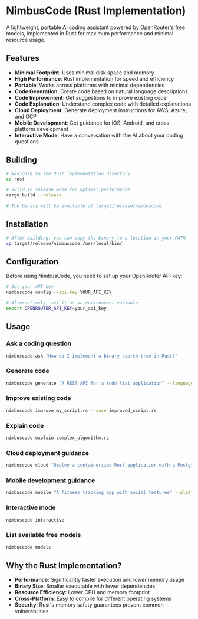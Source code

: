 # NimbusCode (Rust Implementation)

A lightweight, portable AI coding assistant powered by OpenRouter's free models, implemented in Rust for maximum performance and minimal resource usage.

## Features

- **Minimal Footprint**: Uses minimal disk space and memory
- **High Performance**: Rust implementation for speed and efficiency
- **Portable**: Works across platforms with minimal dependencies
- **Code Generation**: Create code based on natural language descriptions
- **Code Improvement**: Get suggestions to improve existing code
- **Code Explanation**: Understand complex code with detailed explanations
- **Cloud Deployment**: Generate deployment instructions for AWS, Azure, and GCP
- **Mobile Development**: Get guidance for iOS, Android, and cross-platform development
- **Interactive Mode**: Have a conversation with the AI about your coding questions

## Building

```bash
# Navigate to the Rust implementation directory
cd rust

# Build in release mode for optimal performance
cargo build --release

# The binary will be available at target/release/nimbuscode
```

## Installation

```bash
# After building, you can copy the binary to a location in your PATH
cp target/release/nimbuscode /usr/local/bin/
```

## Configuration

Before using NimbusCode, you need to set up your OpenRouter API key:

```bash
# Set your API key
nimbuscode config --api-key YOUR_API_KEY

# Alternatively, set it as an environment variable
export OPENROUTER_API_KEY=your_api_key
```

## Usage

### Ask a coding question

```bash
nimbuscode ask "How do I implement a binary search tree in Rust?"
```

### Generate code

```bash
nimbuscode generate "A REST API for a todo list application" --language rust --save todo_api.rs
```

### Improve existing code

```bash
nimbuscode improve my_script.rs --save improved_script.rs
```

### Explain code

```bash
nimbuscode explain complex_algorithm.rs
```

### Cloud deployment guidance

```bash
nimbuscode cloud "Deploy a containerized Rust application with a PostgreSQL database" --provider aws
```

### Mobile development guidance

```bash
nimbuscode mobile "A fitness tracking app with social features" --platform cross
```

### Interactive mode

```bash
nimbuscode interactive
```

### List available free models

```bash
nimbuscode models
```

## Why the Rust Implementation?

- **Performance**: Significantly faster execution and lower memory usage
- **Binary Size**: Smaller executable with fewer dependencies
- **Resource Efficiency**: Lower CPU and memory footprint
- **Cross-Platform**: Easy to compile for different operating systems
- **Security**: Rust's memory safety guarantees prevent common vulnerabilities
